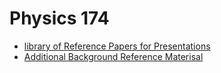 # Physics 174 

+ [library of Reference Papers for Presentations](library)
+ [Additional Background Reference Materisal](references)
